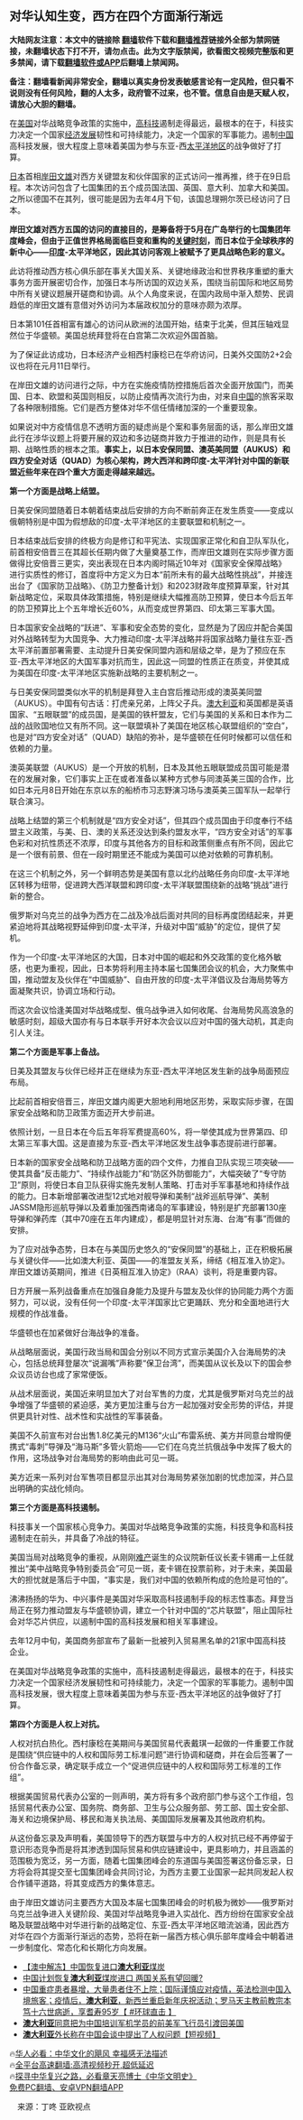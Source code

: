 <!-- 面包屑导航 --> <h2>对华认知生变，西方在四个方面渐行渐远</h2> <p class="notice"><b>大陆网友注意：本文中的链接除 <a href="https://github.com/bannedbook/fanqiang" >翻墙</a>软件下载和<a href="https://github.com/killgcd/justmysocks/blob/master/README.md">翻墙推荐</a>链接外全部为禁网链接，未翻墙状态下打不开，请勿点击。此为文字版禁闻，欲看图文视频完整版和更多禁闻，请下载<a href="https://github.com/bannedbook/fanqiang">翻墙软件或APP</a>后翻墙上禁闻网。</p><p>备注：翻墙看新闻非常安全，翻墙以真实身份发表敏感言论有一定风险，但只看不说则没有任何风险，翻的人太多，政府管不过来，也不管。信息自由是天赋人权，请放心大胆的翻墙。</b></p>  <div class="entry"> <p id="summary">在<a href="https://www.bannedbook.org/bnews/tag/%e7%be%8e%e5%9b%bd/" class="st_tag internal_tag" rel="tag" title="标签 美国 下的日志">美国</a>对华战略竞争政策的实施中，<a href="https://www.bannedbook.org/bnews/tag/%e9%ab%98%e7%a7%91%e6%8a%80/" class="st_tag internal_tag" rel="tag" title="标签 高科技 下的日志">高科技</a>遏制走得最远，最根本的在于，科技实力决定一个国家<span class='wp_keywordlink'><a href="https://www.bannedbook.org/forum2/topic869.html" title="宪政、法治和经济发展——走向市场经济的制度保障" target="_blank">经济发展</a></span>韧性和可持续能力，决定一个国家的军事能力。遏制<span class='wp_keywordlink_affiliate'><a href="https://www.bannedbook.org/" title="中国" target="_blank">中国</a></span>高科技发展，很大程度上意味着美国为参与东亚-西<a href="https://www.bannedbook.org/bnews/tag/%E5%A4%AA%E5%B9%B3%E6%B4%8B%E5%9C%B0%E5%8C%BA/" class="st_tag internal_tag" rel="tag" title="标签 太平洋地区 下的日志">太平洋地区</a>的战争做好了打算。</p> <p id="conimg"><a href="https://www.bannedbook.org/bnews/tag/%e6%97%a5%e6%9c%ac/" class="st_tag internal_tag" rel="tag" title="标签 日本 下的日志">日本</a>首相<a href="https://www.bannedbook.org/bnews/tag/%e5%b2%b8%e7%94%b0%e6%96%87%e9%9b%84/" class="st_tag internal_tag" rel="tag" title="标签 岸田文雄 下的日志">岸田文雄</a>对西方关键盟友和伙伴国家的正式访问一推再推，终于在9日启程。本次访问包含了七国集团的五个成员国法国、英国、意大利、加拿大和美国。之所以德国不在其列，很可能是因为去年4月下旬，该国总理朔尔茨已经访问了日本。</p> <p><strong>岸田文雄对西方五国的访问的直接目的，是筹备将于5月在广岛举行的七国集团年度峰会，但由于正值世界格局面临巨变和重构的<span class='wp_keywordlink'><a href="https://www.bannedbook.org/forum2/topic151.html" title="关键时刻：李鹏日记" target="_blank">关键时刻</a></span>，而日本位于全球秩序的新中心——<a href="https://www.bannedbook.org/bnews/tag/%e5%8d%b0%e5%ba%a6/" class="st_tag internal_tag" rel="tag" title="标签 印度 下的日志">印度</a>-太平洋地区，因此其访问客观上被赋予了更具战略色彩的意义。</strong></p> <p>此访将推动西方核心俱乐部在事关大国关系、关键地缘政治和世界秩序重塑的重大事务方面开展密切合作，加强日本与所访国的双边关系，围绕当前国际和地区局势中所有关键议题展开磋商和协调。从个人角度来说，在国内政局中渐入颓势、民调趋低的岸田文雄有意借对外访问为本届政权加分的意味亦颇为浓厚。</p> <p>日本第101任首相富有雄心的访问从欧洲的法国开始，结束于北美，但其压轴戏显然位于华盛顿。美国总统拜登将在白宫第二次欢迎外国首脑。</p> <p>为了保证此访成功，日本经济产业相西村康稔已在华府访问，日美外交国防2+2会议也将在元月11日举行。</p> <p>在岸田文雄的访问进行之际，中方在实施疫情防控措施后首次全面开放国门，而美国、日本、欧盟和英国则相反，以防止疫情再次流行为由，对来自<a href="https://www.bannedbook.org/bnews/tag/%E4%B8%AD%E5%9B%BD/" class="st_tag internal_tag" rel="tag" title="标签 中国 下的日志">中国</a>的旅客采取了各种限制措施。它们是西方整体对华不信任情绪加深的一个重要现象。</p> <p>如果说对中方疫情信息不透明方面的疑虑尚是个案和事务层面的话，那么岸田文雄此行在涉华议题上将要开展的双边和多边磋商并致力于推进的动作，则是具有长期、战略性质的根本之策。<strong>事实上，以日本安保同盟、澳英美同盟（AUKUS）和四方安全对话（QUAD）为核心架构，跨大西洋和跨印度-太平洋针对中国的新联盟近些年来在四个重大方面走得越来越远。</strong></p> <p><strong>第一个方面是战略上结盟。</strong></p> <p>日美安保同盟随着日本朝着结束战后安排的方向不断前奔正在发生质变——变成以俄朝特别是中国为假想敌的印度-太平洋地区的主要联盟和机制之一。</p> <p>日本结束战后安排的终极方向是修订和平宪法、实现国家正常化和自卫队军队化，前首相安倍晋三在其超长任期内做了大量奠基工作，而岸田文雄则在实际步骤方面做得比安倍晋三更实，突出表现在日本内阁时隔近10年对《国家安全保障战略》进行实质性的修订，首度将中方定义为日本“前所未有的最大战略性挑战”，并接连出台了《国家防卫战略》、《防卫力整备计划》和2023财政年度预算草案，针对其新战略定位，采取具体政策措施，特别是继续大幅推高防卫预算，使日本今后五年的防卫预算比上个五年增长近60%，从而变成世界第四、印太第三军事大国。</p>  <p>日本国家安全战略的“跃进”、军事和安全态势的变化，显然是为了因应并配合美国对外战略转型为大国竞争、大力推动印度-太平洋战略并将国家战略力量往东亚-西太平洋前置部署需要、主动提升日美安保同盟内涵和层级之举，是为了预应在东亚-西太平洋地区的大国军事对抗而生，因此这一同盟的性质正在质变，并使其成为美国在印度-太平洋地区实施新战略的主要机制之一。</p> <p>与日美安保同盟类似水平的机制是拜登入主白宫后推动形成的澳英美同盟（AUKUS）。中国有句古话：打虎亲兄弟，上阵父子兵。<a href="https://www.bannedbook.org/bnews/tag/%e6%be%b3%e5%a4%a7%e5%88%a9%e4%ba%9a/" class="st_tag internal_tag" rel="tag" title="标签 澳大利亚 下的日志">澳大利亚</a>和英国都是英语国家、“五眼联盟”的成员国，是美国的铁杆盟友，它们与美国的关系和日本作为二战的战败国地位又有所不同。这一联盟填补了美国在地区核心联盟组织的“空白”，也是对“四方安全对话”（QUAD）缺陷的弥补，是华盛顿在任何时候都可以信任和依赖的力量。</p> <p>澳英美联盟（AUKUS）是一个开放的机制，日本及其他五眼联盟成员国可能是潜在的发展对象，它们事实上正在或者准备以某种方式参与同澳英美三国的合作，比如日本元月8日开始在东京以东的船桥市习志野演习场与澳英美三国军队一起举行联合演习。</p> <p>战略上结盟的第三个机制就是“四方安全对话”，但其四个成员国由于印度奉行不结盟主义政策，与美、日、澳的关系还没达到条约盟友水平，“四方安全对话”的军事色彩和对抗性质还不浓厚，印度与其他各方的目标和政策侧重点有所不同，因此它是一个很有前景、但在一段时期里还不能成为美国可以绝对依赖的可靠机制。</p> <p>在这三个机制之外，另一个鲜明态势是美国有意以北约战略任务向印度-太平洋地区转移为纽带，促进跨大西洋联盟和跨印度-太平洋联盟围绕新的战略“挑战”进行新的整合。</p> <p>俄罗斯对乌克兰的战争为西方在二战及冷战后面对共同的目标再度团结起来，并更紧迫地将其战略视野延伸到印度-太平洋，升级对中国“威胁”的定位，提供了契机。</p> <p>作为一个印度-太平洋地区的大国，日本对中国的崛起和外交政策的变化格外敏感，也更为重视，因此，日本势将利用主持本届七国集团会议的机会，大力聚焦中国，推动盟友及伙伴在“中国威胁”、自由开放的印度-太平洋倡议及台海局势等方面凝聚共识，协调立场和行动。</p> <p>而这次会议恰逢美国对华战略成型、俄乌战争进入如何收尾、台海局势风高浪急的敏感时刻，超级大国亦有与日本联手开好本次会议以应对中国的强大动机，其走向引人关注。</p> <p><strong>第二个方面是军事上备战。</strong></p> <p>日美及其盟友与伙伴已经并正在继续为东亚-西太平洋地区发生新的战争局面预应布局。</p> <p>比起前首相安倍晋三，岸田文雄内阁更大胆地利用地区形势，采取实际步骤，在国家安全战略和防卫政策方面迈开大步前进。</p>  <p>依照计划，一旦日本在今后五年将军费提高60%，将一举使其成为世界第四、印太第三军事大国。这是直接为东亚-西太平洋地区发生战争事态提前进行部署。</p> <p>日本新的国家安全战略和防卫战略方面的四个文件，力推自卫队实现三项突破——使其具备“反击能力”、“持续作战能力”和“防区外防御能力”，大幅突破了“专守防卫”原则，将使日本自卫队获得实施先发制人策略、打击对手军事基地和持续作战的能力。日本新增部署改进型12式地对舰导弹和美制“战斧巡航导弹”、美制JASSM隐形巡航导弹以及着重加强西南诸岛的军事建设，特别是扩充部署130座导弹和弹药库（其中70座在五年内建成），都是明显针对东海、台海“有事”而做的安排。</p> <p>为了应对战争态势，日本在与美国历史悠久的“安保同盟”的基础上，正在积极拓展与关键伙伴——比如澳大利亚、英国——的准盟友关系，缔结《相互准入协定》。岸田文雄访英期间，推进《日英相互准入协定》（RAA）谈判，将是重要内容。</p> <p>日方开展一系列战备重点在加强自身能力及提升与盟友及伙伴的协同能力两个方面努力，可以说，没有任何一个印度-太平洋国家比它更踊跃、充分和全面地进行大规模的作战准备。</p> <p>华盛顿也在加紧做好台海战争的准备。</p> <p>从战略层面说，美国行政当局和国会分别以不同方式宣示美国介入台海局势的决心，包括总统拜登屡次“说漏嘴”声称要“保卫台湾”，而美国从议长及以下的国会参众议员访台也成了家常便饭。</p> <p>从战术层面说，美国近来明显加大了对台军售的力度，尤其是俄罗斯对乌克兰的战争增强了华盛顿的紧迫感，美方更加注重与台方一起加强对安全形势的评估，并提供更具针对性、战术性和实战性的军事装备。</p> <p>美国不久前宣布对台出售1.8亿美元的M136“火山”布雷系统、美方并同意台增购便携式“毒刺”导弹及“海马斯”多管火箭炮——它们在乌克兰抗俄战争中发挥了极大的作用，这场战争对台海局势的影响由此可见一斑。</p> <p>美方近来一系列对台军售项目都显示出其对台海局势紧张加剧的忧虑加深，并凸显出明确的实战化倾向。</p> <p><strong>第三个方面是高科技遏制。</strong></p> <p>科技事关一个国家核心竞争力。美国对华战略竞争政策的实施，科技竞争和高科技遏制走在前头，并具备了冷战的特征。</p>  <p>美国当局对战略竞争的重视，从刚刚<a href="https://www.bannedbook.org/bnews/tag/%e9%9a%be%e4%ba%a7/" class="st_tag internal_tag" rel="tag" title="标签 难产 下的日志">难产</a>诞生的众议院新任议长麦卡锡甫一上任就推出“美中战略竞争特别委员会”可见一斑，麦卡锡在投票前称，对于未来，美国最大的担忧就是落后于中国，“事实是，我们对中国的依赖所构成的危险是可怕的”。</p> <p>沸沸扬扬的华为、中兴事件是美国对华采取高科技遏制手段的标志性事态。拜登当局正在努力推动盟友与华盛顿协调，建立一个针对中国的“芯片联盟”，阻止国际社会对华芯片供应，以遏制中国的高科技发展和相关军事建设。</p> <p>去年12月中旬，美国商务部宣布了最新一批被列入贸易黑名单的21家中国高科技企业。</p> <p>在美国对华战略竞争政策的实施中，高科技遏制走得最远，最根本的在于，科技实力决定一个国家经济发展韧性和可持续能力，决定一个国家的军事能力。遏制中国高科技发展，很大程度上意味着美国为参与东亚-西太平洋地区的战争做好了打算。</p> <p><strong>第四个方面是人权上对抗。</strong></p> <p>人权对抗白热化。西村康稔在美期间与美国贸易代表戴琪一起做的一件重要工作就是围绕“供应链中的人权和国际劳工标准问题”进行协调和磋商，并在会后签署了一份合作备忘录，确定联手成立一个“促进供应链中的人权和国际劳工标准的工作组”。</p> <p>根据美国贸易代表办公室的一则声明，美方将有多个政府部门参与这个工作组，包括贸易代表办公室、国务院、商务部、卫生与公众服务部、劳工部、国土安全部、海关和边境保护局、移民和海关执法局、美国国际发展署及其他政府机构。</p> <p>从这份备忘录及声明看，美国领导下的西方联盟与中方的人权对抗已经不再停留于意识形态竞争而是将其渗透到国际贸易和供应链建设中，更具影响力，并且涵盖的范围极为宽泛，另一方面，随着七国集团峰会的东道国与美国签署这份备忘录，日方将会将其提交至七国集团峰会共同讨论，为西方主要工业国家一起共同发起人权合作铺平道路，将其变成西方的集体意志。</p> <p>由于岸田文雄访问主要西方大国及本届七国集团峰会的时机极为微妙——俄罗斯对乌克兰战争进入关键阶段、美国对华战略竞争进入实战化、西方纷纷在国家安全战略及联盟战略中对华进行新的战略定位、东亚-西太平洋地区暗流汹涌，因此西方对华在四个方面渐行渐远的态势，恐将在新一届西方核心俱乐部年度峰会中朝着进一步制度化、常态化和长期化方向发展。</p> <!--<div id="taboola-mid-1"></div>--><ul class='op-related-articles' title='相关阅读'> <li><a href='https://www.bannedbook.org/bnews/headline/20230106/1833031.html' target='_blank'>【澳中解冻】中国恢复进口<b>澳大利亚</b>煤炭</a></li> <li><a href='https://www.bannedbook.org/bnews/ssgc/20230105/1832234.html' target='_blank'>中国计划恢复<b>澳大利亚</b>煤炭进口 两国关系有望回暖?</a></li> <li><a href='https://www.bannedbook.org/bnews/bannedvideo/20230101/1830638.html' target='_blank'>中国重症患者暴增，大量患者住不上院；国际谨慎应对疫情，英法检测中国入境旅客；疫情后，<b>澳大利亚</b>，新西兰重启新年庆祝活动；罗马天主教前教宗本笃十六世病逝，享耆寿95岁【 #环球直击 】</a></li> <li><a href='https://www.bannedbook.org/bnews/headline/20221228/1829211.html' target='_blank'><b>澳大利亚</b>同意把为中国培训军机学员的前美军飞行员引渡回美国</a></li> <li><a href='https://www.bannedbook.org/bnews/bannedvideo/20221222/1826793.html' target='_blank'><b>澳大利亚</b>外长称在中国会谈中提出了人权问题【短视频】</a></li> </ul> <p class="texttj"> 🔥<a href="https://www.bannedbook.org/bnews/comments/20220220/1694796.html" target="_blank">华人必看：中华文化的飓风 幸福感无法描述</a><br/> 🔥<a href="https://github.com/bannedbook/fanqiang/wiki/V2ray%E6%9C%BA%E5%9C%BA" target="_blank">全平台高速翻墙:高清视频秒开,超低延迟</a><br/> 🔥<a href="https://www.bannedbook.org/bnews/comments/20220808/1768773.html" target="_blank">探寻中华复兴之路，必看章天亮博士《中华文明史》</a><br/> <a href="https://github.com/bannedbook/fanqiang/wiki/%E7%A6%81%E9%97%BB%E7%BD%91%E5%AE%89%E5%8D%93%E7%BF%BB%E5%A2%99%E6%96%B0%E9%97%BBAPP" target="_blank">免费PC翻墙、安卓VPN翻墙APP</a><br/> </p><p class="src-info">　来源：丁咚 亚欧视点 </p> <a name='sharetosocial'></a> <div style="margin-bottom:5px;padding-bottom:5px;clear:both"> <div id="archive-pix-1" class="banner-ads"> <!-- AuctionX Display platform tag START --> <div id="27602x728x90x621x_ADSLOT1" clicktrack="%%CLICK_URL_ESC%%"></div>  <!-- AuctionX Display platform tag END --> </div> <div id="archive-pix-2" class="banner-ads"> <!-- AuctionX Display platform tag START --> <div id="27556x300x250x621x_ADSLOT1" clicktrack="%%CLICK_URL_ESC%%" style="margin:0 auto;text-align:center"></div>  <!-- AuctionX Display platform tag END --> </div> </div>  <div id="archive-pix-1" class="banner-ads"> <!-- AuctionX Display platform tag START --> <div id="27603x728x90x621x_ADSLOT1" clicktrack="%%CLICK_URL_ESC%%"></div>  <!-- AuctionX Display platform tag END --> </div> </div><!--END ENTRY--> 